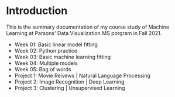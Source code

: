 # Introduction

This is the summary documentation of my course study of Machine Learning at Parsons' Data Visualization MS porgram in Fall 2021.

- Week 01: Basic linear model fitting
- Week 02: Python practice
- Week 03: Basic machine learning fitting
- Week 04: Multiple models
- Week 05: Bag of words
- Project 1: Movie Reivews | Natural Language Processing
- Project 2: Image Recognition | Deep Learning
- Project 3: Clustering | Unsupervised Learning
